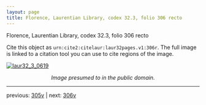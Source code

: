 ```yaml
---
layout: page
title: Florence, Laurentian Library, codex 32.3, folio 306 recto
---
```


Florence, Laurentian Library, codex 32.3, folio 306 recto

Cite this object as `urn:cite2:citelaur:laur32pages.v1:306r`.  The full image is linked to a citation tool you can use to cite regions of the image.

[![laur32_3_0619](http://www.homermultitext.org/iipsrv?IIIF=/project/homer/pyramidal/deepzoom/citelaur/laur32imgs/v1/laur32_3_0619.tif/full/800,/0/default.jpg)](http://www.homermultitext.org/ict2/?urn=urn:cite2:citelaur:laur32imgs.v1:laur32_3_0619) 

<p style="text-align: center; font-style: italic;">Image presumed to in the public domain.</p>

---

previous: [305v](../305v/) | next: [306v](../306v/)